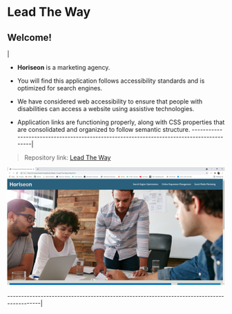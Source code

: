 # Lead The Way



## Welcome!

|
* **Horiseon** is a marketing agency.

* You will find this application follows accessibility standards and is optimized for search engines.

* We have considered web accessibility to ensure that people with disabilities can access a website using assistive technologies. 

* Application links are functioning properly, along with CSS properties that are consolidated and organized to follow semantic structure. 
------------------------------------------------------------------------------------------|


>Repository link: [Lead The Way](https://hayvant.github.io/Lead-The-Way/)



![Horiseon screenshot](/Images/Horiseon-Screenshot.png)


------------------------------------------------------------------------------------------|